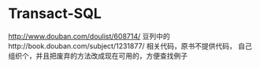 # Transact-SQL
http://www.douban.com/doulist/608714/ 豆列中的http://book.douban.com/subject/1231877/ 相关代码，原书不提供代码，
自己组织个，并且把废弃的方法改成现在可用的，方便查找例子
